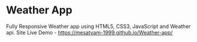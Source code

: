 # Weather App

Fully Responsive Weather app using HTML5, CSS3, JavaScript and Weather api. Site Live Demo - https://mesatyam-1999.github.io/Weather-app/
